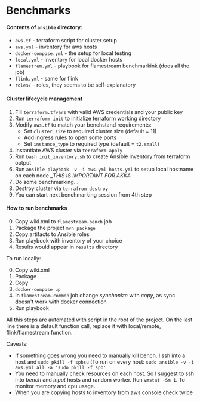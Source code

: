 # Benchmarks

#### Contents of `ansible` directory:

- `aws.tf` - terraform script for cluster setup
- `aws.yml` - inventory for aws hosts
- `docker-compose.yml` - the setup for local testing
- `local.yml` - inventory for local docker hosts
- `flamestrem.yml` - playbook for flamestream benchmarkink (does all the job)
- `flink.yml` - same for flink
- `roles/` - roles, they seems to be self-explanatory

#### Cluster lifecycle management

1. Fill `terraform.tfvars` with valid AWS credentials and your public key
2. Run `terraform init` to initialize terraform working directory
3. Modify `aws.tf` to match your benchstand requirements:
    - Set `cluster_size` to required cluster size (default = 11)
    - Add ingress rules to open some ports
    - Set `instance_type` to required type (default = `t2.small`)
4. Instantiate AWS cluster via `terraform apply`
5. Run `bash init_inventory.sh` to create Ansible inventory from terraform output
6. Run `ansible-playbook -v -i aws.yml hosts.yml` to setup local hostname on each node __THIS IS IMPORTANT FOR AKKA_
7. Do some benchmarking...
8. Destroy cluster via `terrafrom destroy`
9. You can start next benchmarking session from 4th step

#### How to run benchmarks

0. Copy wiki.xml to `flamestream-bench` job
1. Package the project `mvn package`
2. Copy artifacts to Ansible roles
3. Run playbook with inventory of your choice
4. Results would appear in `results` directory

To run locally:

0. Copy wiki.xml
1. Package
2. Copy
3. `docker-compose up`
4. In `flamestream-common` job change _synchonize_ with _copy_, as sync doesn't work with docker connection
5. Run playbook

All this steps are automated with script in the root of the project. On the last line there is a default function call, replace it with local/remote, flink/flamestream function.

Caveats:

- If something goes wrong you need to manually kill bench. I ssh into a host and `sudo pkill -f spbsu` (To run on every host: `sudo ansible -v -i aws.yml all -a 'sudo pkill -f spb'`
- You need to manually check resources on each host. So I suggest to ssh into _bench_ and _input_ hosts and random worker. Run `vmstat -Sm 1`. To monitor memory and cpu usage.
- When you are copying hosts to inventory from aws console check twice
